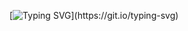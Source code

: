 [![Typing SVG](https://readme-typing-svg.herokuapp.com?color=9B0EF7&lines=Hello+!+Im+Romain.;)](https://git.io/typing-svg)
